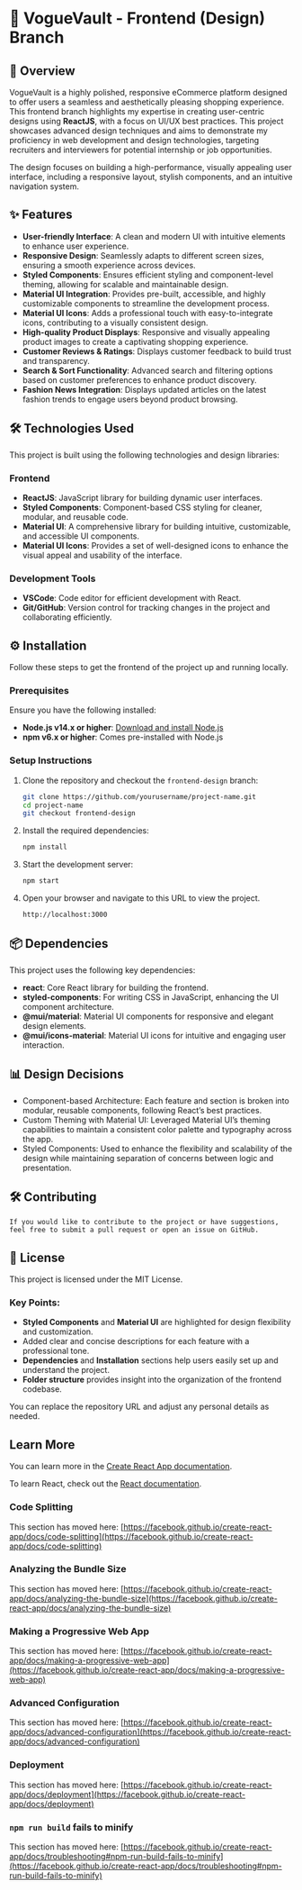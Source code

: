 # 🎨 VogueVault - Frontend (Design) Branch

## 🚀 Overview
VogueVault is a highly polished, responsive eCommerce platform designed to offer users a seamless and aesthetically pleasing shopping experience. This frontend branch highlights my expertise in creating user-centric designs using **ReactJS**, with a focus on UI/UX best practices. This project showcases advanced design techniques and aims to demonstrate my proficiency in web development and design technologies, targeting recruiters and interviewers for potential internship or job opportunities.

The design focuses on building a high-performance, visually appealing user interface, including a responsive layout, stylish components, and an intuitive navigation system.

## ✨ Features
- **User-friendly Interface**: A clean and modern UI with intuitive elements to enhance user experience.
- **Responsive Design**: Seamlessly adapts to different screen sizes, ensuring a smooth experience across devices.
- **Styled Components**: Ensures efficient styling and component-level theming, allowing for scalable and maintainable design.
- **Material UI Integration**: Provides pre-built, accessible, and highly customizable components to streamline the development process.
- **Material UI Icons**: Adds a professional touch with easy-to-integrate icons, contributing to a visually consistent design.
- **High-quality Product Displays**: Responsive and visually appealing product images to create a captivating shopping experience.
- **Customer Reviews & Ratings**: Displays customer feedback to build trust and transparency.
- **Search & Sort Functionality**: Advanced search and filtering options based on customer preferences to enhance product discovery.
- **Fashion News Integration**: Displays updated articles on the latest fashion trends to engage users beyond product browsing.

## 🛠️ Technologies Used
This project is built using the following technologies and design libraries:

### Frontend
- **ReactJS**: JavaScript library for building dynamic user interfaces.
- **Styled Components**: Component-based CSS styling for cleaner, modular, and reusable code.
- **Material UI**: A comprehensive library for building intuitive, customizable, and accessible UI components.
- **Material UI Icons**: Provides a set of well-designed icons to enhance the visual appeal and usability of the interface.
  
### Development Tools
- **VSCode**: Code editor for efficient development with React.
- **Git/GitHub**: Version control for tracking changes in the project and collaborating efficiently.

## ⚙️ Installation
Follow these steps to get the frontend of the project up and running locally.

### Prerequisites
Ensure you have the following installed:
- **Node.js v14.x or higher**: [Download and install Node.js](https://nodejs.org/)
- **npm v6.x or higher**: Comes pre-installed with Node.js

### Setup Instructions

1. Clone the repository and checkout the `frontend-design` branch:
   ```bash
   git clone https://github.com/yourusername/project-name.git
   cd project-name
   git checkout frontend-design
   ```
2. Install the required dependencies:
    ```bash
   npm install
   ```
3. Start the development server:
   ```bash
   npm start
   ```
4. Open your browser and navigate to this URL to view the project.
    ```bash
   http://localhost:3000
   ```

## 📦 Dependencies
This project uses the following key dependencies:

- **react**: Core React library for building the frontend.
- **styled-components**: For writing CSS in JavaScript, enhancing the UI component architecture.
- **@mui/material**: Material UI components for responsive and elegant design elements.
- **@mui/icons-material**: Material UI icons for intuitive and engaging user interaction.

## 📊 Design Decisions
  - Component-based Architecture: Each feature and section is broken into modular, reusable components, following React’s best practices.
  - Custom Theming with Material UI: Leveraged Material UI’s theming capabilities to maintain a consistent color palette and typography across the app.
  - Styled Components: Used to enhance the flexibility and scalability of the design while maintaining separation of concerns between logic and presentation.

## 🛠️ Contributing
    If you would like to contribute to the project or have suggestions, feel free to submit a pull request or open an issue on GitHub.

## 📝 License
  This project is licensed under the MIT License.
  
### Key Points:
- **Styled Components** and **Material UI** are highlighted for design flexibility and customization.
- Added clear and concise descriptions for each feature with a professional tone.
- **Dependencies** and **Installation** sections help users easily set up and understand the project.
- **Folder structure** provides insight into the organization of the frontend codebase.

You can replace the repository URL and adjust any personal details as needed.


## Learn More

You can learn more in the [Create React App documentation](https://facebook.github.io/create-react-app/docs/getting-started).

To learn React, check out the [React documentation](https://reactjs.org/).

### Code Splitting

This section has moved here: [https://facebook.github.io/create-react-app/docs/code-splitting](https://facebook.github.io/create-react-app/docs/code-splitting)

### Analyzing the Bundle Size

This section has moved here: [https://facebook.github.io/create-react-app/docs/analyzing-the-bundle-size](https://facebook.github.io/create-react-app/docs/analyzing-the-bundle-size)

### Making a Progressive Web App

This section has moved here: [https://facebook.github.io/create-react-app/docs/making-a-progressive-web-app](https://facebook.github.io/create-react-app/docs/making-a-progressive-web-app)

### Advanced Configuration

This section has moved here: [https://facebook.github.io/create-react-app/docs/advanced-configuration](https://facebook.github.io/create-react-app/docs/advanced-configuration)

### Deployment

This section has moved here: [https://facebook.github.io/create-react-app/docs/deployment](https://facebook.github.io/create-react-app/docs/deployment)

### `npm run build` fails to minify

This section has moved here: [https://facebook.github.io/create-react-app/docs/troubleshooting#npm-run-build-fails-to-minify](https://facebook.github.io/create-react-app/docs/troubleshooting#npm-run-build-fails-to-minify)
